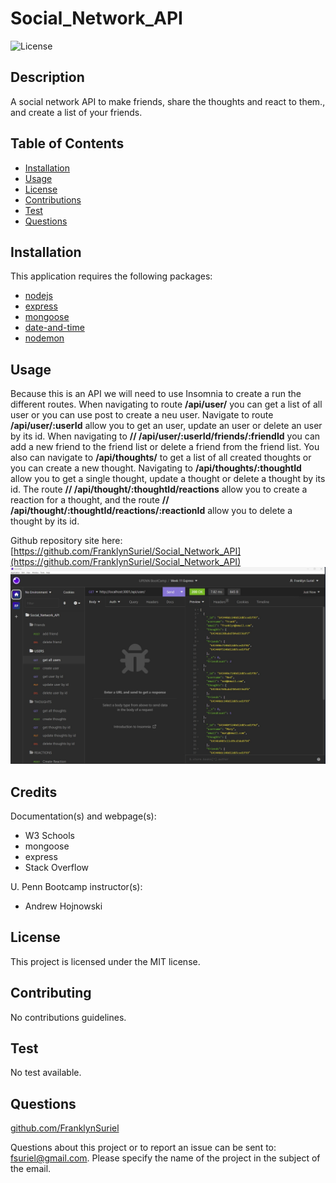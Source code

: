 # Social_Network_API

![License](https://img.shields.io/badge/license-MIT-green)

## Description

A social network API to make friends, share the thoughts and react to them., and create a list of your friends.

## Table of Contents

  - [Installation](#Installation)
  - [Usage](#Usage)
  - [License](#License)
  - [Contributions](#Contributions)
  - [Test](#Test)
  - [Questions](#Questions)

## Installation
 
This application requires the following packages:
- [nodejs](https://nodejs.org/en/)
- [express](https://www.npmjs.com/package/express)
- [mongoose](https://www.npmjs.com/package/mongoose)
- [date-and-time](https://www.npmjs.com/package/date-and-time)
- [nodemon](https://www.npmjs.com/package/nodemon)


## Usage

Because this is an API we will need to use Insomnia to create a run the different routes. When navigating to route **/api/user/** you can get a list of all user or you can use post to create a neu user. Navigate to route **/api/user/:userId** allow you to get an user, update an user or delete an user by its id. When navigating to **// /api/user/:userId/friends/:friendId** you can add a new friend to the friend list or delete a friend from the friend list. You also can navigate to **/api/thoughts/** to get a list of all created thoughts or you can create a new thought. Navigating to  **/api/thoughts/:thoughtId**  allow you to get a single thought, update a thought or delete a thought by its id. The route **// /api/thought/:thoughtId/reactions** allow you to create a reaction for a thought, and the route **// /api/thought/:thoughtId/reactions/:reactionId** allow you to delete a thought by its id.

Github repository site here: [https://github.com/FranklynSuriel/Social_Network_API](https://github.com/FranklynSuriel/Social_Network_API)
![Social_Network_API](./assets/Social_Network_API.jpg)

## Credits

Documentation(s) and webpage(s):

- W3 Schools
- mongoose
- express
- Stack Overflow

U. Penn Bootcamp instructor(s):

- Andrew Hojnowski

## License

This project is licensed under the MIT license.

## Contributing

No contributions guidelines.

## Test

No test available.

## Questions

[github.com/FranklynSuriel](https://github.com/FranklynSuriel)

Questions about this project or to report an issue can be sent to:
fsuriel@gmail.com. Please specify the name of the project in the subject of the email.
